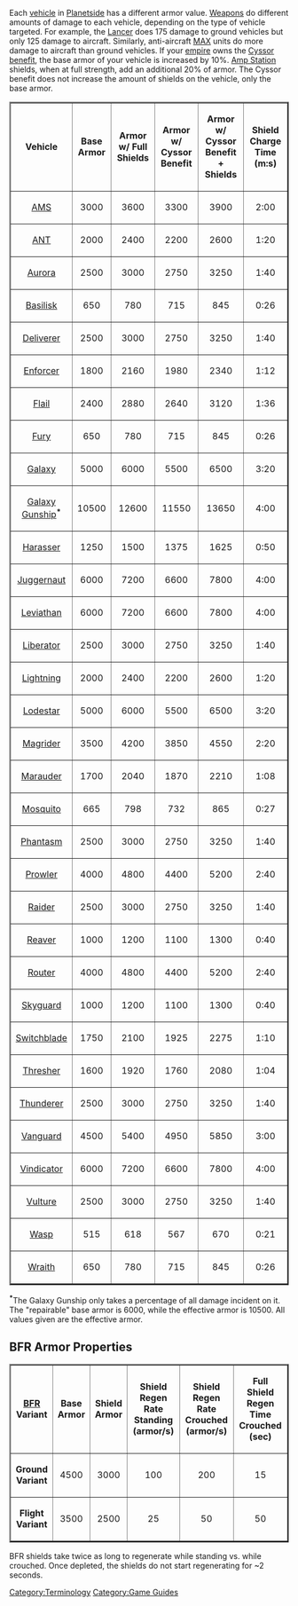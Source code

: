Each [vehicle](vehicle.md "wikilink") in
[Planetside](Planetside.md "wikilink") has a different armor value.
[Weapons](Weapon.md "wikilink") do different amounts of damage to each
vehicle, depending on the type of vehicle targeted. For example, the
[Lancer](Lancer.md "wikilink") does 175 damage to ground vehicles but only
125 damage to aircraft. Similarly, anti-aircraft [MAX](MAX.md "wikilink")
units do more damage to aircraft than ground vehicles. If your
[empire](empire.md "wikilink") owns the [Cyssor](Cyssor.md "wikilink")
[benefit](Empire_Benefit.md "wikilink"), the base armor of your vehicle is
increased by 10%. [Amp Station](Amp_Station.md "wikilink") shields, when at
full strength, add an additional 20% of armor. The Cyssor benefit does
not increase the amount of shields on the vehicle, only the base armor.

<table border="2">
<tr>
<td align="center">

<b>Vehicle</b>

</td>
<td align="center">

<b>Base Armor</b>

</td>
<td align="center">

<b>Armor w/ Full Shields</b>

</td>
<td align="center">

<b>Armor w/ Cyssor Benefit</b>

</td>
<td align="center">

<b>Armor w/ Cyssor Benefit + Shields</b>

</td>
<td align="center">

<b>Shield Charge Time (m:s)</b>

</td>
</tr>
<tr>
<td align="center">

[AMS](AMS.md "wikilink")

</td>
<td align="center">

3000

</td>
<td align="center">

3600

</td>
<td align="center">

3300

</td>
<td align="center">

3900

</td>
<td align="center">

2:00

</td>
</tr>
<tr>
<td align="center">

[ANT](ANT.md "wikilink")

</td>
<td align="center">

2000

</td>
<td align="center">

2400

</td>
<td align="center">

2200

</td>
<td align="center">

2600

</td>
<td align="center">

1:20

</td>
</tr>
<tr>
<td align="center">

[Aurora](Aurora.md "wikilink")

</td>
<td align="center">

2500

</td>
<td align="center">

3000

</td>
<td align="center">

2750

</td>
<td align="center">

3250

</td>
<td align="center">

1:40

</td>
</tr>
<tr>
<td align="center">

[Basilisk](Basilisk.md "wikilink")

</td>
<td align="center">

650

</td>
<td align="center">

780

</td>
<td align="center">

715

</td>
<td align="center">

845

</td>
<td align="center">

0:26

</td>
</tr>
<tr>
<td align="center">

[Deliverer](Deliverer.md "wikilink")

</td>
<td align="center">

2500

</td>
<td align="center">

3000

</td>
<td align="center">

2750

</td>
<td align="center">

3250

</td>
<td align="center">

1:40

</td>
</tr>
<tr>
<td align="center">

[Enforcer](Enforcer.md "wikilink")

</td>
<td align="center">

1800

</td>
<td align="center">

2160

</td>
<td align="center">

1980

</td>
<td align="center">

2340

</td>
<td align="center">

1:12

</td>
</tr>
<tr>
<td align="center">

[Flail](Flail.md "wikilink")

</td>
<td align="center">

2400

</td>
<td align="center">

2880

</td>
<td align="center">

2640

</td>
<td align="center">

3120

</td>
<td align="center">

1:36

</td>
</tr>
<tr>
<td align="center">

[Fury](Fury.md "wikilink")

</td>
<td align="center">

650

</td>
<td align="center">

780

</td>
<td align="center">

715

</td>
<td align="center">

845

</td>
<td align="center">

0:26

</td>
</tr>
<tr>
<td align="center">

[Galaxy](Galaxy.md "wikilink")

</td>
<td align="center">

5000

</td>
<td align="center">

6000

</td>
<td align="center">

5500

</td>
<td align="center">

6500

</td>
<td align="center">

3:20

</td>
</tr>
<tr>
<td align="center">

[Galaxy Gunship](Galaxy_Gunship.md "wikilink")<sup><b>\*</b></sup>

</td>
<td align="center">

10500

</td>
<td align="center">

12600

</td>
<td align="center">

11550

</td>
<td align="center">

13650

</td>
<td align="center">

4:00

</td>
</tr>
<tr>
<td align="center">

[Harasser](Harasser.md "wikilink")

</td>
<td align="center">

1250

</td>
<td align="center">

1500

</td>
<td align="center">

1375

</td>
<td align="center">

1625

</td>
<td align="center">

0:50

</td>
</tr>
<tr>
<td align="center">

[Juggernaut](Juggernaut.md "wikilink")

</td>
<td align="center">

6000

</td>
<td align="center">

7200

</td>
<td align="center">

6600

</td>
<td align="center">

7800

</td>
<td align="center">

4:00

</td>
</tr>
<tr>
<td align="center">

[Leviathan](Leviathan.md "wikilink")

</td>
<td align="center">

6000

</td>
<td align="center">

7200

</td>
<td align="center">

6600

</td>
<td align="center">

7800

</td>
<td align="center">

4:00

</td>
</tr>
<tr>
<td align="center">

[Liberator](Liberator.md "wikilink")

</td>
<td align="center">

2500

</td>
<td align="center">

3000

</td>
<td align="center">

2750

</td>
<td align="center">

3250

</td>
<td align="center">

1:40

</td>
</tr>
<tr>
<td align="center">

[Lightning](Lightning.md "wikilink")

</td>
<td align="center">

2000

</td>
<td align="center">

2400

</td>
<td align="center">

2200

</td>
<td align="center">

2600

</td>
<td align="center">

1:20

</td>
</tr>
<tr>
<td align="center">

[Lodestar](Lodestar.md "wikilink")

</td>
<td align="center">

5000

</td>
<td align="center">

6000

</td>
<td align="center">

5500

</td>
<td align="center">

6500

</td>
<td align="center">

3:20

</td>
</tr>
<tr>
<td align="center">

[Magrider](Magrider.md "wikilink")

</td>
<td align="center">

3500

</td>
<td align="center">

4200

</td>
<td align="center">

3850

</td>
<td align="center">

4550

</td>
<td align="center">

2:20

</td>
</tr>
<tr>
<td align="center">

[Marauder](Marauder.md "wikilink")

</td>
<td align="center">

1700

</td>
<td align="center">

2040

</td>
<td align="center">

1870

</td>
<td align="center">

2210

</td>
<td align="center">

1:08

</td>
</tr>
<tr>
<td align="center">

[Mosquito](Mosquito.md "wikilink")

</td>
<td align="center">

665

</td>
<td align="center">

798

</td>
<td align="center">

732

</td>
<td align="center">

865

</td>
<td align="center">

0:27

</td>
</tr>
<tr>
<td align="center">

[Phantasm](Phantasm.md "wikilink")

</td>
<td align="center">

2500

</td>
<td align="center">

3000

</td>
<td align="center">

2750

</td>
<td align="center">

3250

</td>
<td align="center">

1:40

</td>
</tr>
<tr>
<td align="center">

[Prowler](Prowler.md "wikilink")

</td>
<td align="center">

4000

</td>
<td align="center">

4800

</td>
<td align="center">

4400

</td>
<td align="center">

5200

</td>
<td align="center">

2:40

</td>
</tr>
<tr>
<td align="center">

[Raider](Raider.md "wikilink")

</td>
<td align="center">

2500

</td>
<td align="center">

3000

</td>
<td align="center">

2750

</td>
<td align="center">

3250

</td>
<td align="center">

1:40

</td>
</tr>
<tr>
<td align="center">

[Reaver](Reaver.md "wikilink")

</td>
<td align="center">

1000

</td>
<td align="center">

1200

</td>
<td align="center">

1100

</td>
<td align="center">

1300

</td>
<td align="center">

0:40

</td>
</tr>
<tr>
<td align="center">

[Router](Router.md "wikilink")

</td>
<td align="center">

4000

</td>
<td align="center">

4800

</td>
<td align="center">

4400

</td>
<td align="center">

5200

</td>
<td align="center">

2:40

</td>
</tr>
<tr>
<td align="center">

[Skyguard](Skyguard.md "wikilink")

</td>
<td align="center">

1000

</td>
<td align="center">

1200

</td>
<td align="center">

1100

</td>
<td align="center">

1300

</td>
<td align="center">

0:40

</td>
</tr>
<tr>
<td align="center">

[Switchblade](Switchblade.md "wikilink")

</td>
<td align="center">

1750

</td>
<td align="center">

2100

</td>
<td align="center">

1925

</td>
<td align="center">

2275

</td>
<td align="center">

1:10

</td>
</tr>
<tr>
<td align="center">

[Thresher](Thresher.md "wikilink")

</td>
<td align="center">

1600

</td>
<td align="center">

1920

</td>
<td align="center">

1760

</td>
<td align="center">

2080

</td>
<td align="center">

1:04

</td>
</tr>
<tr>
<td align="center">

[Thunderer](Thunderer.md "wikilink")

</td>
<td align="center">

2500

</td>
<td align="center">

3000

</td>
<td align="center">

2750

</td>
<td align="center">

3250

</td>
<td align="center">

1:40

</td>
</tr>
<tr>
<td align="center">

[Vanguard](Vanguard.md "wikilink")

</td>
<td align="center">

4500

</td>
<td align="center">

5400

</td>
<td align="center">

4950

</td>
<td align="center">

5850

</td>
<td align="center">

3:00

</td>
</tr>
<tr>
<td align="center">

[Vindicator](Vindicator.md "wikilink")

</td>
<td align="center">

6000

</td>
<td align="center">

7200

</td>
<td align="center">

6600

</td>
<td align="center">

7800

</td>
<td align="center">

4:00

</td>
</tr>
<tr>
<td align="center">

[Vulture](Vulture.md "wikilink")

</td>
<td align="center">

2500

</td>
<td align="center">

3000

</td>
<td align="center">

2750

</td>
<td align="center">

3250

</td>
<td align="center">

1:40

</td>
</tr>
<tr>
<td align="center">

[Wasp](Wasp.md "wikilink")

</td>
<td align="center">

515

</td>
<td align="center">

618

</td>
<td align="center">

567

</td>
<td align="center">

670

</td>
<td align="center">

0:21

</td>
</tr>
<tr>
<td align="center">

[Wraith](Wraith.md "wikilink")

</td>
<td align="center">

650

</td>
<td align="center">

780

</td>
<td align="center">

715

</td>
<td align="center">

845

</td>
<td align="center">

0:26

</td>
</tr>
</table>

<sup><b>\*</b></sup>The Galaxy Gunship only takes a percentage of all
damage incident on it. The "repairable" base armor is 6000, while the
effective armor is 10500. All values given are the effective armor.

## BFR Armor Properties

<table border="2">
<tr>
<td align="center">

<b>[BFR](BFR.md "wikilink") Variant</b>

</td>
<td align="center">

<b>Base Armor</b>

</td>
<td align="center">

<b>Shield Armor</b>

</td>
<td align="center">

<b>Shield Regen Rate Standing (armor/s)</b>

</td>
<td align="center">

<b>Shield Regen Rate Crouched (armor/s)</b>

</td>
<td align="center">

<b>Full Shield Regen Time Crouched (sec)</b>

</td>
</tr>
<tr>
<td td align='center'>

<b>Ground Variant</b>

</td>
<td td align='center'>

4500

</td>
<td td align='center'>

3000

</td>
<td td align='center'>

100

</td>
<td align='center'>

200

</td>
<td align='center'>

15

</td>
</tr>
<tr>
<td td align='center'>

<b>Flight Variant</b>

</td>
<td align='center'>

3500

</td>
<td td align='center'>

2500

</td>
<td td align='center'>

25

</td>
<td td align='center'>

50

</td>
<td align='center'>

50

</td>
</tr>
</table>

BFR shields take twice as long to regenerate while standing vs. while
crouched. Once depleted, the shields do not start regenerating for \~2
seconds.

[Category:Terminology](Category:Terminology.md "wikilink") [Category:Game
Guides](Category:Game_Guides.md "wikilink")
